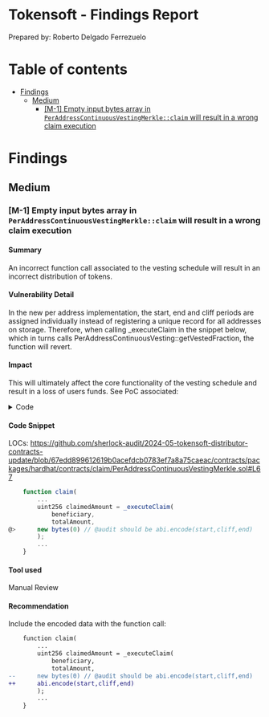 # Tokensoft - Findings Report
Prepared by: Roberto Delgado Ferrezuelo

# Table of contents

- [Findings](#findings)
  - [Medium](#medium)
    - [\[M-1\] Empty input bytes array in `PerAddressContinuousVestingMerkle::claim` will result in a wrong claim execution](#m-1-empty-input-bytes-array-in-peraddresscontinuousvestingmerkleclaim-will-result-in-a-wrong-claim-execution)

# Findings

## Medium

### [M-1] Empty input bytes array in `PerAddressContinuousVestingMerkle::claim` will result in a wrong claim execution

#### Summary
An incorrect function call associated to the vesting schedule will result in an incorrect distribution of tokens.

#### Vulnerability Detail
In the new per address implementation, the start, end and cliff periods are assigned individually instead of registering a unique record for all addresses on storage. Therefore, when calling _executeClaim in the snippet below, which in turns calls PerAddressContinuousVesting::getVestedFraction, the function will revert.

#### Impact

This will ultimately affect the core functionality of the vesting schedule and result in a loss of users funds. See PoC associated:

<details>
	
<summary>Code</summary>

Place this in packages/hardhat/test/foundry.

```javascript
// SPDX-License-Identifier: UNLICENSED
pragma solidity ^0.8.21;

import "forge-std/Test.sol";
import { console } from "forge-std/console.sol";
import { PerAddressContinuousVestingMerkle } from "../../contracts/claim/PerAddressContinuousVestingMerkle.sol";
import { IERC20 } from "@openzeppelin/contracts/token/ERC20/IERC20.sol";

contract ContinuousVestingPerAddress is Test {
	PerAddressContinuousVestingMerkle peraddresscontinuousvestingmerkle;
	function setUp() public {
		IERC20 token = IERC20(address(1));
		uint256 _total = 1 ether;
		string memory _uri = "string";
		bytes32 _merkleRoot = 0xf58b1fa04cf42dbf6d5ee77876c2936da42f408dd84c0e9ec6d0caacff19b481;
		uint160 _maxDelayTime = 1 days;
		uint256 _voteFactor = 1 ether;
		peraddresscontinuousvestingmerkle = new PerAddressContinuousVestingMerkle(
			token,
			_total,
			_uri,
			_voteFactor,
			_merkleRoot,
			_maxDelayTime
		);
	}

	// leaf = 0xc3c4a97077083128df50b493a1bd6dcf4ae081ed36a9e823f04501c9b4afa4dd
	// proof = 0x46c4c3c710f690fb060e405ff8c93f37c87532049f4961a3bce0338eb57d5051
	// root =  0xf58b1fa04cf42dbf6d5ee77876c2936da42f408dd84c0e9ec6d0caacff19b481

	function test_erroneousInputData() public {
		uint256 index = 1;
		address beneficiary = address(1);
		uint256 totalAmount = 1 ether;
		uint256 start = block.timestamp;
		uint256 cliff = block.timestamp + 1 days / 2;
		uint256 end = block.timestamp + 1 days;
		bytes32[] memory merkleProof = new bytes32[](1);
		merkleProof[
			0
		] = 0x46c4c3c710f690fb060e405ff8c93f37c87532049f4961a3bce0338eb57d5051;

		bytes32 leaf = keccak256(
			abi.encodePacked(index, beneficiary, totalAmount, start, cliff, end)
		);

		console.logBytes32(leaf);

		// bytes memory correctedInput = abi.encode(start, cliff, end);

		vm.expectRevert();

		uint vestedFraction = peraddresscontinuousvestingmerkle
			.getVestedFraction(address(1), end, new bytes(0));
		console.log(vestedFraction);
	}
}
```

</details>

#### Code Snippet
LOCs: https://github.com/sherlock-audit/2024-05-tokensoft-distributor-contracts-update/blob/67edd899612619b0acefdcb0783ef7a8a75caeac/contracts/packages/hardhat/contracts/claim/PerAddressContinuousVestingMerkle.sol#L67

```javascript
	function claim(
        ...
		uint256 claimedAmount = _executeClaim(
			beneficiary,
			totalAmount,
@>		new bytes(0) // @audit should be abi.encode(start,cliff,end)
		);
		...
	}
```

#### Tool used
Manual Review

#### Recommendation
Include the encoded data with the function call:

```diff
	function claim(
        ...
		uint256 claimedAmount = _executeClaim(
			beneficiary,
			totalAmount,
--		new bytes(0) // @audit should be abi.encode(start,cliff,end)
++      abi.encode(start,cliff,end)
		);
		...
	}
```

